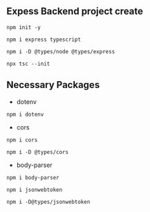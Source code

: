 ## Expess Backend project create
```
npm init -y
```
```
npm i express typescript 
```
```
npm i -D @types/node @types/express
```
```
npx tsc --init
```

## Necessary Packages 

- dotenv
```
npm i dotenv
```
- cors 
```
npm i cors
```
```
npm i -D @types/cors
```
- body-parser
```
npm i body-parser
```
```
npm i jsonwebtoken
```
```
npm i -D@types/jsonwebtoken
```
